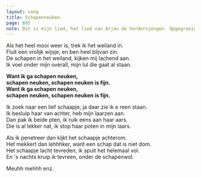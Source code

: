```yaml
---
layout: song
title: Schapenneuken
page: 895
note: Dit is mijn lied, het lied van Arjan de herdersjongen. Opgegroeid tussen de schapen op de heide. Elk woord dat ik zing berust op waarheid.
---
```


Als het heel mooi weer is, trek ik het weiland in.  
Fluit een vrolijk wijsje, en ben heel blijvan zin.  
De schapen in het weiland, kijken mij lachend aan.  
Ik voel onder mijn overall, mijn lul die gaat al staan.  

__Want ik ga schapen neuken,  
schapen neuken, schapen neuken is fijn.  
Want ik ga schapen neuken,  
schapen neuken, schapen neuken is fijn.__

Ik zoek naar een lief schaapje, ja daar zie ik e reen staan.  
Ik besluip haar van achter, heb mijn laarzen aan.  
Dan pak ik beide pten, ik ruik eens aan haar aars.  
Die is al lekker nat, ik stop haar poten in mijn laars.  

Als ik penetreer dan kijkt het schaapje achterom.  
Het mekkert dan lehhhker, want een schap dat is niet dom.  
Het schaapje lacht tevreden, ik spuit het helemaal vol.  
En 's nachts kruip ik tevreen, onder de schapenwol.  

Meuhh mehhh enz.  
